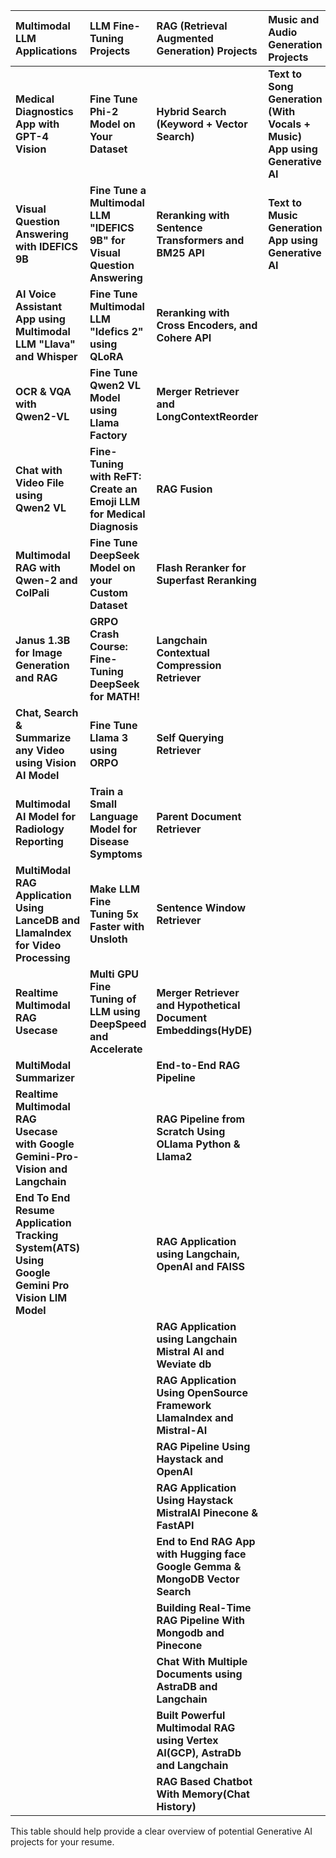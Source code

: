 
| Multimodal LLM Applications                                                                                                                                    | LLM Fine-Tuning Projects                                                                                                                      | RAG (Retrieval Augmented Generation) Projects                                                                                                                                                                                                                                                                               | Music and Audio Generation Projects           | Agentic AI Projects                                            |
| :------------------------------------------------------------------------------------------------------------------------------------------------------------- | :---------------------------------------------------------------------------------------------------------------------------------------------- | :-------------------------------------------------------------------------------------------------------------------------------------------------------------------------------------------------------------------------------------------------------------------------------------------------------------------------- | :-------------------------------------------- | :-------------------------------------------------------------- |
| **Medical Diagnostics App with GPT-4 Vision**                                                                                                                    | **Fine Tune Phi-2 Model on Your Dataset**                                                                                                     | **Hybrid Search (Keyword + Vector Search)**                                                                                                                                                                                                                                                                                | **Text to Song Generation (With Vocals + Music) App using Generative AI** | **Tiny Troop**                                                  |
| **Visual Question Answering with IDEFICS 9B**                                                                                                                  | **Fine Tune a Multimodal LLM "IDEFICS 9B" for Visual Question Answering**                                                                     | **Reranking with Sentence Transformers and BM25 API**                                                                                                                                                                                                                                                                     | **Text to Music Generation App using Generative AI**   | **Agent Watch**                                                 |
| **AI Voice Assistant App using Multimodal LLM "Llava" and Whisper**                                                                                             | **Fine Tune Multimodal LLM "Idefics 2" using QLoRA**                                                                                           | **Reranking with Cross Encoders, and Cohere API**                                                                                                                                                                                                                                                                         |                                               | **Multi-agent AI System**                                       |
| **OCR & VQA with Qwen2-VL**                                                                                                                                    | **Fine Tune Qwen2 VL Model using Llama Factory**                                                                                              | **Merger Retriever and LongContextReorder**                                                                                                                                                                                                                                                                                 |                                               | **Prizon AI**                                                   |
| **Chat with Video File using Qwen2 VL**                                                                                                                        | **Fine-Tuning with ReFT: Create an Emoji LLM for Medical Diagnosis**                                                                          | **RAG Fusion**                                                                                                                                                                                                                                                                                                            |                                               | **Research Assistant AI Agent**                                 |
| **Multimodal RAG with Qwen-2 and ColPali**                                                                                                                     | **Fine Tune DeepSeek Model on your Custom Dataset**                                                                                             | **Flash Reranker for Superfast Reranking**                                                                                                                                                                                                                                                                                |                                               | **AI-Powered Applications on Defy platform**                    |
| **Janus 1.3B for Image Generation and RAG**                                                                                                                    | **GRPO Crash Course: Fine-Tuning DeepSeek for MATH!**                                                                                           | **Langchain Contextual Compression Retriever**                                                                                                                                                                                                                                                                            |                                               |                                                                 |
| **Chat, Search & Summarize any Video using Vision AI Model**                                                                                                   | **Fine Tune Llama 3 using ORPO**                                                                                                              | **Self Querying Retriever**                                                                                                                                                                                                                                                                                                       |                                               |                                                                 |
| **Multimodal AI Model for Radiology Reporting**                                                                                                                | **Train a Small Language Model for Disease Symptoms**                                                                                            | **Parent Document Retriever**                                                                                                                                                                                                                                                                                                       |                                               |                                                                 |
| **MultiModal RAG Application Using LanceDB and LlamaIndex for Video Processing**                                                                               | **Make LLM Fine Tuning 5x Faster with Unsloth**                                                                                              | **Sentence Window Retriever**                                                                                                                                                                                                                                                                                                       |                                               |                                                                 |
| **Realtime Multimodal RAG Usecase**                                                                                                                             | **Multi GPU Fine Tuning of LLM using DeepSpeed and Accelerate**                                                                                | **Merger Retriever and Hypothetical Document Embeddings(HyDE)**                                                                                                                                                                                                                                                           |                                               |                                                                 |
| **MultiModal Summarizer**                                                                                                                                        |                                                                                                                                                | **End-to-End RAG Pipeline**                                                                                                                                                                                                                                                                                                     |                                               |                                                                 |
| **Realtime Multimodal RAG Usecase with Google Gemini-Pro-Vision and Langchain**                                                                                 |                                                                                                                                                | **RAG Pipeline from Scratch Using OLlama Python & Llama2**                                                                                                                                                                                                                                                               |                                               |                                                                 |
| **End To End Resume Application Tracking System(ATS) Using Google Gemini Pro Vision LIM Model**                                                                 |                                                                                                                                                | **RAG Application using Langchain, OpenAI and FAISS**                                                                                                                                                                                                                                                                   |                                               |                                                                 |
|                                                                                                                                                                  |                                                                                                                                                | **RAG Application using Langchain Mistral AI and Weviate db**                                                                                                                                                                                                                                                             |                                               |                                                                 |
|                                                                                                                                                                  |                                                                                                                                                | **RAG Application Using OpenSource Framework LlamaIndex and Mistral-AI**                                                                                                                                                                                                                                                  |                                               |                                                                 |
|                                                                                                                                                                  |                                                                                                                                                | **RAG Pipeline Using Haystack and OpenAI**                                                                                                                                                                                                                                                                                |                                               |                                                                 |
|                                                                                                                                                                  |                                                                                                                                                | **RAG Application Using Haystack MistralAI Pinecone & FastAPI**                                                                                                                                                                                                                                                            |                                               |                                                                 |
|                                                                                                                                                                  |                                                                                                                                                | **End to End RAG App with Hugging face Google Gemma & MongoDB Vector Search**                                                                                                                                                                                                                                                |                                               |                                                                 |
|                                                                                                                                                                  |                                                                                                                                                | **Building Real-Time RAG Pipeline With Mongodb and Pinecone**                                                                                                                                                                                                                                                               |                                               |                                                                 |
|                                                                                                                                                                  |                                                                                                                                                | **Chat With Multiple Documents using AstraDB and Langchain**                                                                                                                                                                                                                                                               |                                               |                                                                 |
|                                                                                                                                                                  |                                                                                                                                                | **Built Powerful Multimodal RAG using Vertex AI(GCP), AstraDb and Langchain**                                                                                                                                                                                                                                                    |                                               |                                                                 |
|                                                                                                                                                                  |                                                                                                                                                | **RAG Based Chatbot With Memory(Chat History)**                                                                                                                                                                                                                                                                               |                                               |                                                                 |

This table should help provide a clear overview of potential Generative AI projects for your resume.

